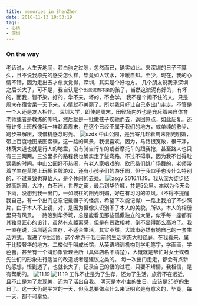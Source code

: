 ```yaml
---
title: memories in ShenZhen
date: 2016-11-13 19:53:19
tags:
- 心情
- 深圳
---
```


### On the way

老话说，人生天地间，若白驹之过隙，忽然而已，确实如此。来深圳的日子不算久，且不说我原先的感受怎么样，毕竟如人饮水，冷暖自知。至少，现在，我的心情不错，因为走出去才愈发觉得，深圳，其实是个好地方。
几个朋友说我来深圳之后长大了，可不是，我自认是个`出淤泥而不染`的孩子，当然这淤泥有好的，有坏的，而我，皆不染。好的，学不来，坏的，不会学。
我不是个闲不住的人，只是周末在宿舍呆一天下来，心情就不美丽了。所以我只好让自己多出门走走。不管是一个人还是友人相伴。
深圳大学，即使是周末，田径场内外也是充斥着来自体育老师或者是教练的嘶吼，然后就是一批嫩孩子疾驰而去，返回原点，如此反复。还有许多上班族像我一样趁着周末，在这个已经不属于我们的地方，或单纯的散步、跑步来解压，或借机感念时光。
![szdx](/img/mood/sd.jpg)
中山公园，是我寄几趁着周末阳光明媚，带上百度地图按图索骥，这一路的风景，我很喜欢，因为，马路很宽敞，很干净，林荫大道也就是行人的地盘，没有骑自行车的或者摩托车的跟我抢，甚至路人也只有三三两两。三公里多的路程我也确实走了些弯路，不过不碍事，因为我不觉得耽误我的时间。中山公园好不热闹，有老人家唱戏的，欧巴桑们跳广场舞的，老师带着学生在草地上玩撕名牌游戏，还有小孩子们的游乐园，但于我似乎也没什么特别的，不过景致也算怡人，是个休闲的去处。
![zsgy](/img/mood/zsgy.jpg)
2016.11.19，我从深大徒步经过高新园，大冲，白石洲，世界之窗，最后到华侨城，共是5公里。本以为今天会下雨，没想到我一出门，一如既往的阳光明媚，好在有习习的凉风。（不得不提醒我自己，有一个出门总忘记戴帽子的怪病，希望下次能记得）一路上我拍了不少照片，由于本人不上镜，对，是因为摄像头识别不了本人的美貌，所以，本人的相册里只有风景。一路浪到华侨城，总是能看见那些孤傲独立的大厦，似乎每一座都有其独具匠心的设计，虽然有点距离感，但是有景致相衬，倒不显得那么高冷了。我一直在说，深圳适合生存，不适合生活，其实不然。大城市必然有她自己的一套生活方式。我进了`华生活馆`，这个地方于我目前的生活状态大相径庭。在我看来，属于比较奢华的地方。二楼似乎叫成长馆，从英语培训机构到学毛笔字，学画画，学芭蕾，甚至有一个叫形象管理会所（具体店名不清楚），大概就是帮忙对女士或者先生们的形象进行适当的改造或者是建议之类的。
每一次出门走走，都会有点新的感想，悟到透了，也就长大了，记录自己的悟的过程，只要不矫情，我相信，是有帮助的。
![11.19](/img/mood/2.jpg)
![11.19](/img/mood/sjzc.jpg)
工作不止是为了生存，还为了生活。旅行不在远近，且不止是为了发现美，还为了活出自我。
明天是本小主的生日，应该是25岁的生日了。这一天仍是平常的一天，但我总要做点什么来证明它是有意义的，毕竟，每一天，都不可辜负。
